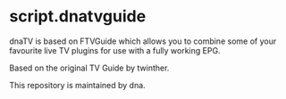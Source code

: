 script.dnatvguide
===================

dnaTV is based on FTVGuide which allows you to combine some of your favourite live TV plugins for use with a fully working EPG.

Based on the original TV Guide by twinther.

This repository is maintained by dna.
